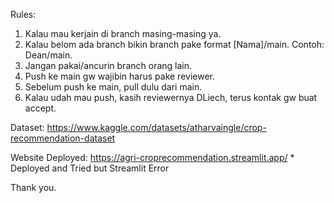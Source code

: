 Rules:
1. Kalau mau kerjain di branch masing-masing ya.
2. Kalau belom ada branch bikin branch pake format [Nama]/main. Contoh: Dean/main.
3. Jangan pakai/ancurin branch orang lain.
4. Push ke main gw wajibin harus pake reviewer.
6. Sebelum push ke main, pull dulu dari main.
7. Kalau udah mau push, kasih reviewernya DLiech, terus kontak gw buat accept.

Dataset:
https://www.kaggle.com/datasets/atharvaingle/crop-recommendation-dataset

Website Deployed:
https://agri-croprecommendation.streamlit.app/ * Deployed and Tried but Streamlit Error

Thank you.
